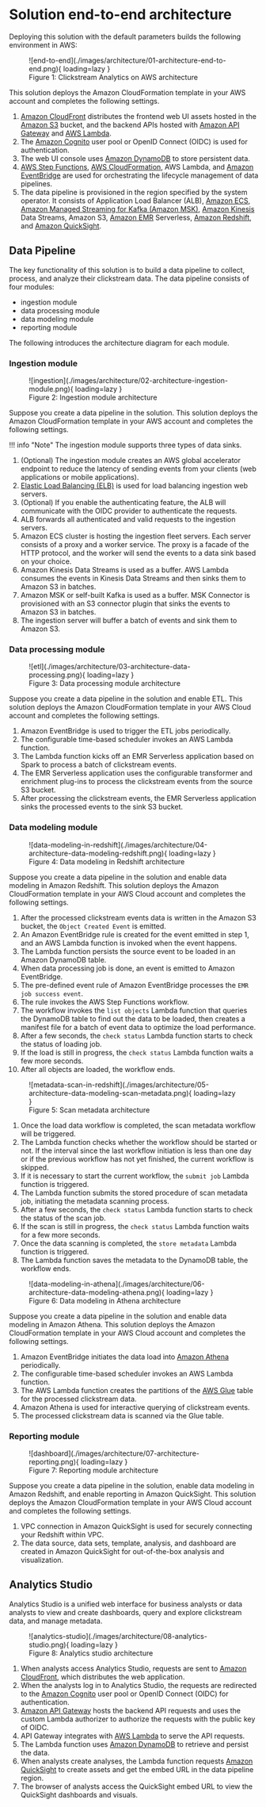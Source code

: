 # Solution end-to-end architecture

Deploying this solution with the default parameters builds the following environment in AWS:

<figure markdown>
   ![end-to-end](./images/architecture/01-architecture-end-to-end.png){ loading=lazy }
   <figcaption>Figure 1: Clickstream Analytics on AWS architecture</figcaption>
</figure>

This solution deploys the Amazon CloudFormation template in your AWS account and completes the following settings.

1. [Amazon CloudFront][cloudfront] distributes the frontend web UI assets hosted in the [Amazon S3][s3] bucket, and the backend APIs hosted with [Amazon API Gateway][api-gateway] and [AWS Lambda][lambda].
2. The [Amazon Cognito][cognito] user pool or OpenID Connect (OIDC) is used for authentication.
3. The web UI console uses [Amazon DynamoDB][ddb] to store persistent data.
4. [AWS Step Functions][step-functions], [AWS CloudFormation][cloudformation], AWS Lambda, and [Amazon EventBridge][eventbridge] are used for orchestrating the lifecycle management of data pipelines.
5. The data pipeline is provisioned in the region specified by the system operator. It consists of Application Load Balancer (ALB),
[Amazon ECS][ecs], [Amazon Managed Streaming for Kafka (Amazon MSK)][msk], [Amazon Kinesis][kinesis] Data Streams, Amazon S3, [Amazon EMR][emr] Serverless, [Amazon Redshift][redshift], and [Amazon QuickSight][quicksight].

## Data Pipeline

The key functionality of this solution is to build a data pipeline to collect, process, and analyze their clickstream data. The data pipeline consists of four modules: 

- ingestion module 
- data processing module 
- data modeling module 
- reporting module 

The following introduces the architecture diagram for each module.

### Ingestion module

<figure markdown>
   ![ingestion](./images/architecture/02-architecture-ingestion-module.png){ loading=lazy }
   <figcaption>Figure 2: Ingestion module architecture</figcaption>
</figure>

Suppose you create a data pipeline in the solution. This solution deploys the Amazon CloudFormation template in your AWS account and completes the following settings.

!!! info "Note"
      The ingestion module supports three types of data sinks.

1. (Optional) The ingestion module creates an AWS global accelerator endpoint to reduce the latency of sending events from your clients (web applications or mobile applications).
2. [Elastic Load Balancing (ELB)][elb] is used for load balancing ingestion web servers.
3. (Optional) If you enable the authenticating feature, the ALB will communicate with the OIDC provider to authenticate the requests.
4. ALB forwards all authenticated and valid requests to the ingestion servers.
5. Amazon ECS cluster is hosting the ingestion fleet servers. Each server consists of a proxy and a worker service. The proxy is a facade of the HTTP protocol, and the worker will send the events to a data sink based on your choice.
6. Amazon Kinesis Data Streams is used as a buffer. AWS Lambda consumes the events in Kinesis Data Streams and then sinks them to Amazon S3 in batches.
7. Amazon MSK or self-built Kafka is used as a buffer. MSK Connector is provisioned with an S3 connector plugin that sinks the events to Amazon S3 in batches.
8. The ingestion server will buffer a batch of events and sink them to Amazon S3.


### Data processing module

<figure markdown>
   ![etl](./images/architecture/03-architecture-data-processing.png){ loading=lazy }
   <figcaption>Figure 3: Data processing module architecture</figcaption>
</figure>

Suppose you create a data pipeline in the solution and enable ETL. This solution deploys the Amazon CloudFormation template in your AWS Cloud account and completes the following settings.

1. Amazon EventBridge is used to trigger the ETL jobs periodically.
2. The configurable time-based scheduler invokes an AWS Lambda function.
3. The Lambda function kicks off an EMR Serverless application based on Spark to process a batch of clickstream events.
4. The EMR Serverless application uses the configurable transformer and enrichment plug-ins to process the clickstream events from the source S3 bucket.
5. After processing the clickstream events, the EMR Serverless application sinks the processed events to the sink S3 bucket.


### Data modeling module

<figure markdown>
   ![data-modeling-in-redshift](./images/architecture/04-architecture-data-modeling-redshift.png){ loading=lazy }
   <figcaption>Figure 4: Data modeling in Redshift architecture</figcaption>
</figure>

Suppose you create a data pipeline in the solution and enable data modeling in Amazon Redshift. This solution deploys the Amazon CloudFormation template in your AWS Cloud account and completes the following settings.

1. After the processed clickstream events data is written in the Amazon S3 bucket, the `Object Created Event` is emitted.
2. An Amazon EventBridge rule is created for the event emitted in step 1, and an AWS Lambda function is invoked when the event happens.
3. The Lambda function persists the source event to be loaded in an Amazon DynamoDB table.
4. When data processing job is done, an event is emitted to Amazon EventBridge.
5. The pre-defined event rule of Amazon EventBridge processes the `EMR job success event`.
6. The rule invokes the AWS Step Functions workflow.
7. The workflow invokes the `list objects` Lambda function that queries the DynamoDB table to find out the data to be loaded, then creates a manifest file for a batch of event data to optimize the load performance.
8. After a few seconds, the `check status` Lambda function starts to check the status of loading job.
9. If the load is still in progress, the `check status` Lambda function waits a few more seconds.
10. After all objects are loaded, the workflow ends.

<figure markdown>
   ![metadata-scan-in-redshift](./images/architecture/05-architecture-data-modeling-scan-metadata.png){ loading=lazy }
   <figcaption>Figure 5: Scan metadata architecture</figcaption>
</figure>

1. Once the load data workflow is completed, the scan metadata workflow will be triggered.
2. The Lambda function checks whether the workflow should be started or not. If the interval since the last workflow initiation is less than one day or if the previous workflow has not yet finished, the current workflow is skipped.
3. If it is necessary to start the current workflow, the `submit job` Lambda function is triggered.
4. The Lambda function submits the stored procedure of scan metadata job, initiating the metadata scanning process.
5. After a few seconds, the `check status` Lambda function starts to check the status of the scan job.
6. If the scan is still in progress, the `check status` Lambda function waits for a few more seconds.
7. Once the data scanning is completed, the `store metadata` Lambda function is triggered.
8. The Lambda function saves the metadata to the DynamoDB table, the workflow ends.

<figure markdown>
   ![data-modeling-in-athena](./images/architecture/06-architecture-data-modeling-athena.png){ loading=lazy }
   <figcaption>Figure 6: Data modeling in Athena architecture</figcaption>
</figure>

Suppose you create a data pipeline in the solution and enable data modeling in Amazon Athena. This solution deploys the Amazon CloudFormation template in your AWS Cloud account and completes the following settings.

1. Amazon EventBridge initiates the data load into [Amazon Athena][athena] periodically.
2. The configurable time-based scheduler invokes an AWS Lambda function.
3. The AWS Lambda function creates the partitions of the [AWS Glue][glue] table for the processed clickstream data.
4. Amazon Athena is used for interactive querying of clickstream events.
5. The processed clickstream data is scanned via the Glue table.

### Reporting module

<figure markdown>
   ![dashboard](./images/architecture/07-architecture-reporting.png){ loading=lazy }
   <figcaption>Figure 7: Reporting module architecture</figcaption>
</figure>

Suppose you create a data pipeline in the solution, enable data modeling in Amazon Redshift, and enable reporting in Amazon QuickSight. This solution deploys the Amazon CloudFormation template in your AWS Cloud account and completes the following settings.

1. VPC connection in Amazon QuickSight is used for securely connecting your Redshift within VPC.
2. The data source, data sets, template, analysis, and dashboard are created in Amazon QuickSight for out-of-the-box analysis and visualization.

## Analytics Studio

Analytics Studio is a unified web interface for business analysts or data analysts to view and create dashboards, query and explore clickstream data, and manage metadata.

<figure markdown>
   ![analytics-studio](./images/architecture/08-analytics-studio.png){ loading=lazy }
   <figcaption>Figure 8: Analytics studio architecture</figcaption>
</figure>

1. When analysts access Analytics Studio, requests are sent to [Amazon CloudFront][cloudfront], which distributes the web application.
2. When the analysts log in to Analytics Studio, the requests are redirected to the [Amazon Cognito][cognito] user pool or OpenID Connect (OIDC) for authentication.
3. [Amazon API Gateway][api-gateway] hosts the backend API requests and uses the custom Lambda authorizer to authorize the requests with the public key of OIDC.
4. API Gateway integrates with [AWS Lambda][lambda] to serve the API requests.
5. The Lambda function uses [Amazon DynamoDB][ddb] to retrieve and persist the data.
6. When analysts create analyses, the Lambda function requests [Amazon QuickSight][quicksight] to create assets and get the embed URL in the data pipeline region.
7. The browser of analysts access the QuickSight embed URL to view the QuickSight dashboards and visuals.
 

[cloudfront]: https://aws.amazon.com/cloudfront
[s3]: https://aws.amazon.com/s3/
[api-gateway]: https://aws.amazon.com/api-gateway/
[lambda]: https://aws.amazon.com/lambda
[cognito]: https://aws.amazon.com/cognito
[ddb]: https://aws.amazon.com/dynamodb
[step-functions]: https://aws.amazon.com/step-functions
[cloudformation]: https://aws.amazon.com/cloudformation
[eventbridge]: https://aws.amazon.com/eventbridge
[ecs]: https://aws.amazon.com/ecs/
[msk]: https://aws.amazon.com/msk/
[kinesis]: https://aws.amazon.com/kinesis/
[emr]: https://aws.amazon.com/emr/
[redshift]: https://aws.amazon.com/redshift/
[quicksight]: https://aws.amazon.com/quicksight/
[elb]: https://aws.amazon.com/elasticloadbalancing/
[athena]: https://aws.amazon.com/athena/
[glue]: https://aws.amazon.com/glue/
